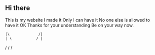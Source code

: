 ## Hi there
This is my website I made it Only I can have it No one else is allowed to have it OK Thanks for your understanding Be on your way now.

    |\             /|
	| \           / |
   /
  /
 /